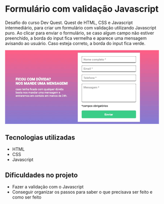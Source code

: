 # Formulário com validação Javascript

Desafio do curso Dev Quest. Quest de HTML, CSS e Javascript intermediário, para criar um formulário com validação utilizando Javascript puro. 
Ao clicar para enviar o formulário, se caso algum campo não estiver preenchido, a borda do input fica vermelha e aparece uma mensagem avisando ao usuário. Caso esteja correto, a borda do input fica verde.

<img src ="./src/gif/form.gif">

## Tecnologias utilizadas

- HTML
- CSS
- Javascript

## Dificuldades no projeto
- Fazer a validação com o Javascript 
- Conseguir organizar os passos para saber o que precisava ser feito e como ser feito
